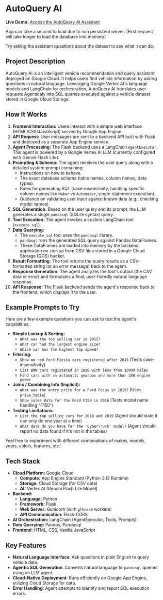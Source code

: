 # AutoQuery AI

**Live Demo:** [Access the AutoQuery AI Assistant](https://autoquery-new.uc.r.appspot.com/)

App can take a second to load due to non persistent server. (First request will take longer to load the database into memory)

Try asking the assistant questions about the dataset to see what it can do.

## Project Description

AutoQuery AI is an intelligent vehicle recommendation and query assistant deployed on Google Cloud. It helps users find vehicle information by asking questions in natural language. Leveraging Google Vertex AI's language models and LangChain for orchestration, AutoQuery AI translates user requests Agenticaly into SQL queries executed against a vehicle dataset stored in Google Cloud Storage.

## How It Works

1.  **Frontend Interaction:** Users interact with a simple web interface (HTML/CSS/JavaScript) served by Google App Engine.
2.  **API Request:** User messages are sent to a backend API built with Flask and deployed as a separate App Engine service.
3.  **Agent Processing:** The Flask backend uses a LangChain `AgentExecutor`. This agent is powered by a Google Vertex AI LLM (currently configured with Gemini Flash Lite).
4.  **Prompting & Schema:** The agent receives the user query along with a detailed system prompt containing:
    * Instructions on how to behave.
    * The exact database schema (table names, column names, data types).
    * Rules for generating SQL (case-insensitivity, handling specific column names like `Maker` vs `Automaker`, single-statement execution).
    * Guidance on validating user input against known data (e.g., checking model names).
5.  **SQL Generation:** Based on the user query and its prompt, the LLM generates a single `pandasql` (SQLite syntax) query.
6.  **Tool Execution:** The agent invokes a custom LangChain tool (`execute_sql`).
7.  **Data Querying:**
    * The `execute_sql` tool uses the `pandasql` library.
    * `pandasql` runs the generated SQL query against Pandas DataFrames.
    * These DataFrames are loaded into memory by the backend application *on startup* from CSV files stored in a Google Cloud Storage (GCS) bucket.
8.  **Result Formatting:** The tool returns the query results as a CSV-formatted string (or an error message) back to the agent.
9.  **Response Generation:** The agent analyzes the tool's output (the CSV data or error) and formulates a final, user-friendly natural language response.
10. **API Response:** The Flask backend sends the agent's response back to the frontend, which displays it to the user.

## Example Prompts to Try

Here are a few example questions you can ask to test the agent's capabilities:

* **Simple Lookup & Sorting:**
    * `What was the top selling car in 2015?`
    * `What car had the largest engine size?`
    * `Which car has the highest top speed?`
* **Filtering:**
    * `Show me red Ford Fiesta cars registered after 2018` (Tests case-insensitivity)
    * `List BMW cars registered in 2020 with less than 10000 miles`
    * `Find cars with an automatic gearbox and more than 200 engine power`
* **Joins / Combining Info (Implicit):**
    * `What was the entry price for a Ford Focus in 2019?` (Uses `price_table`)
    * `Show sales data for the Ford F150 in 2016` (Tests model name handling "F150")
* **Testing Limitations:**
    * `List the top selling cars for 2018 and 2019` (Agent should state it can only do one year at a time)
    * `What data do you have for the 'CyberTruck' model?` (Agent should report no data found if it's not in the tables)

Feel free to experiment with different combinations of makes, models, years, colors, features, etc.!

## Tech Stack

* **Cloud Platform:** Google Cloud
    * **Compute:** App Engine Standard (Python 3.12 Runtime)
    * **Storage:** Cloud Storage (for CSV data)
    * **AI:** Vertex AI (Gemini Flash Lite Model)
* **Backend:**
    * **Language:** Python
    * **Framework:** Flask
    * **Web Server:** Gunicorn (with `gthread` workers)
    * **API Communication:** Flask-CORS
* **AI Orchestration:** LangChain (AgentExecutor, Tools, Prompts)
* **Data Querying:** Pandas, Pandasql
* **Frontend:** HTML, CSS, Vanilla JavaScript

## Key Features

* **Natural Language Interface**: Ask questions in plain English to query vehicle data.
* **Agentic SQL Generation**: Converts natural language to `pandasql` queries using an LLM agent.
* **Cloud-Native Deployment**: Runs efficiently on Google App Engine, utilizing Cloud Storage for data.
* **Error Handling**: Agent attempts to identify and report SQL execution errors.
